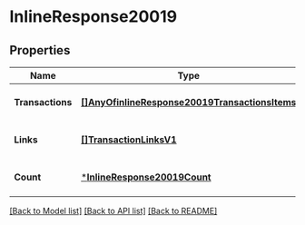 # InlineResponse20019

## Properties
Name | Type | Description | Notes
------------ | ------------- | ------------- | -------------
**Transactions** | [**[]AnyOfinlineResponse20019TransactionsItems**](.md) |  | [optional] [default to null]
**Links** | [**[]TransactionLinksV1**](Transaction_links.v1.md) |  | [optional] [default to null]
**Count** | [***InlineResponse20019Count**](inline_response_200_19_count.md) |  | [optional] [default to null]

[[Back to Model list]](../README.md#documentation-for-models) [[Back to API list]](../README.md#documentation-for-api-endpoints) [[Back to README]](../README.md)

